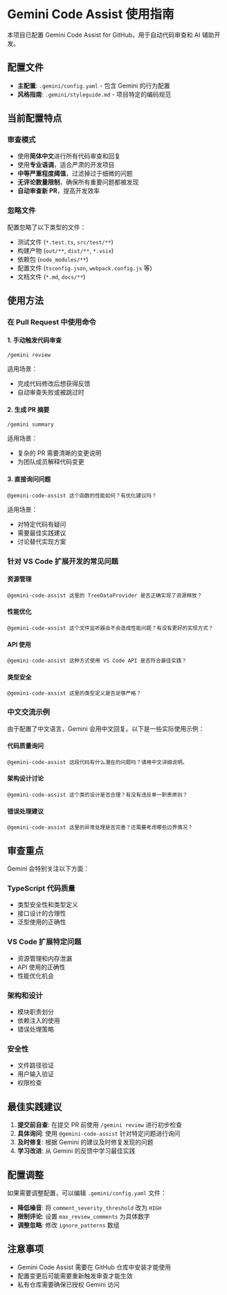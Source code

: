 # Gemini Code Assist 使用指南

本项目已配置 Gemini Code Assist for GitHub，用于自动代码审查和 AI 辅助开发。

## 配置文件

- **主配置**: `.gemini/config.yaml` - 包含 Gemini 的行为配置
- **风格指南**: `.gemini/styleguide.md` - 项目特定的编码规范

## 当前配置特点

### 审查模式

- 使用**简体中文**进行所有代码审查和回复
- 使用**专业语调**，适合严肃的开发项目
- **中等严重程度阈值**，过滤掉过于细微的问题
- **无评论数量限制**，确保所有重要问题都被发现
- **自动审查新 PR**，提高开发效率

### 忽略文件

配置忽略了以下类型的文件：

- 测试文件 (`*.test.ts`, `src/test/**`)
- 构建产物 (`out/**`, `dist/**`, `*.vsix`)
- 依赖包 (`node_modules/**`)
- 配置文件 (`tsconfig.json`, `webpack.config.js` 等)
- 文档文件 (`*.md`, `docs/**`)

## 使用方法

### 在 Pull Request 中使用命令

#### 1. 手动触发代码审查

```text
/gemini review
```

适用场景：

- 完成代码修改后想获得反馈
- 自动审查失败或被跳过时

#### 2. 生成 PR 摘要

```text
/gemini summary
```

适用场景：

- 复杂的 PR 需要清晰的变更说明
- 为团队成员解释代码变更

#### 3. 直接询问问题

```text
@gemini-code-assist 这个函数的性能如何？有优化建议吗？
```

适用场景：

- 对特定代码有疑问
- 需要最佳实践建议
- 讨论替代实现方案

### 针对 VS Code 扩展开发的常见问题

#### 资源管理

```text
@gemini-code-assist 这里的 TreeDataProvider 是否正确实现了资源释放？
```

#### 性能优化

```text
@gemini-code-assist 这个文件监听器会不会造成性能问题？有没有更好的实现方式？
```

#### API 使用

```text
@gemini-code-assist 这种方式使用 VS Code API 是否符合最佳实践？
```

#### 类型安全

```text
@gemini-code-assist 这里的类型定义是否足够严格？
```

### 中文交流示例

由于配置了中文语言，Gemini 会用中文回复。以下是一些实际使用示例：

#### 代码质量询问

```text
@gemini-code-assist 这段代码有什么潜在的问题吗？请用中文详细说明。
```

#### 架构设计讨论

```text
@gemini-code-assist 这个类的设计是否合理？有没有违反单一职责原则？
```

#### 错误处理建议

```text
@gemini-code-assist 这里的异常处理是否完善？还需要考虑哪些边界情况？
```

## 审查重点

Gemini 会特别关注以下方面：

### TypeScript 代码质量

- 类型安全性和类型定义
- 接口设计的合理性
- 泛型使用的正确性

### VS Code 扩展特定问题

- 资源管理和内存泄漏
- API 使用的正确性
- 性能优化机会

### 架构和设计

- 模块职责划分
- 依赖注入的使用
- 错误处理策略

### 安全性

- 文件路径验证
- 用户输入验证
- 权限检查

## 最佳实践建议

1. **提交前自查**: 在提交 PR 前使用 `/gemini review` 进行初步检查
2. **具体询问**: 使用 `@gemini-code-assist` 针对特定问题进行询问
3. **及时修复**: 根据 Gemini 的建议及时修复发现的问题
4. **学习改进**: 从 Gemini 的反馈中学习最佳实践

## 配置调整

如果需要调整配置，可以编辑 `.gemini/config.yaml` 文件：

- **降低噪音**: 将 `comment_severity_threshold` 改为 `HIGH`
- **限制评论**: 设置 `max_review_comments` 为具体数字
- **调整忽略**: 修改 `ignore_patterns` 数组

## 注意事项

- Gemini Code Assist 需要在 GitHub 仓库中安装才能使用
- 配置变更后可能需要重新触发审查才能生效
- 私有仓库需要确保已授权 Gemini 访问
